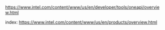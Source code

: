 https://www.intel.com/content/www/us/en/developer/tools/oneapi/overview.html

index: https://www.intel.com/content/www/us/en/products/overview.html
